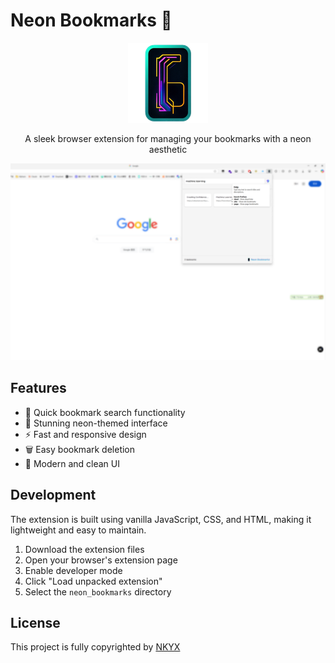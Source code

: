 # Neon Bookmarks 🌟

<div align="center">
  <img src="neon_bookmarks/logo_128x128.png" alt="Neon Bookmarks Logo" width="128" height="128"/>
  
  A sleek browser extension for managing your bookmarks with a neon aesthetic
</div>

![Screenshot](dists/screenshot.png)

## Features

- 🎯 Quick bookmark search functionality
- 🎨 Stunning neon-themed interface
- ⚡ Fast and responsive design
- 🗑️ Easy bookmark deletion
- 📱 Modern and clean UI

## Development

The extension is built using vanilla JavaScript, CSS, and HTML, making it lightweight and easy to maintain.

1. Download the extension files
2. Open your browser's extension page
3. Enable developer mode
4. Click "Load unpacked extension"
5. Select the `neon_bookmarks` directory

## License

This project is fully copyrighted by [NKYX](https://github.com/NKYX)